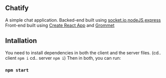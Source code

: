 ## Chatify
A simple chat application.
Backed-end built using [socket.io](https://socket.io/),[nodeJS](https://nodejs.org/en/),[express](https://expressjs.com/)
Front-end built using [Create React App](https://github.com/facebook/create-react-app) and [Grommet](https://v2.grommet.io/) 

## Intallation
You need to install dependencies in both the client and the server files.
(cd.. client `npm i` cd.. server `npm i`)
Then in both, you can run:
### `npm start`
